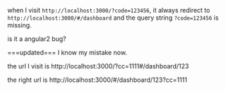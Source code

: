 when I visit `http://localhost:3000/?code=123456`,
it always redirect to `http://localhost:3000/#/dashboard` and the query string `?code=123456` is missing.

is it a angular2 bug?



===updated===
I know my mistake now.

the url I visit is http://localhost:3000/?cc=1111#/dashboard/123

the right url is http://localhost:3000/#/dashboard/123?cc=1111
